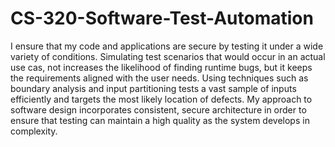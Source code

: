 # CS-320-Software-Test-Automation
I ensure that my code and applications are secure by testing it under a wide variety of conditions.
Simulating test scenarios that would occur in an actual use cas, not increases the likelihood of finding
runtime bugs, but it keeps the requirements aligned with the user needs. Using techniques such as 
boundary analysis and input partitioning tests a vast sample of inputs efficiently and targets the most 
likely location of defects. My approach to software design incorporates consistent, secure architecture 
in order to ensure that testing can maintain a high quality as the system develops in complexity.
